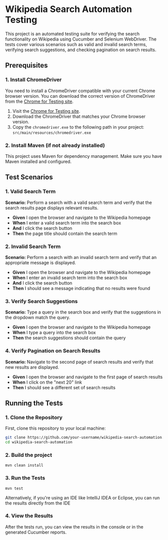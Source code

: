 # Wikipedia Search Automation Testing

This project is an automated testing suite for verifying the search functionality on Wikipedia using Cucumber and Selenium WebDriver. The tests cover various scenarios such as valid and invalid search terms, verifying search suggestions, and checking pagination on search results.

## Prerequisites

### 1. Install ChromeDriver

You need to install a ChromeDriver compatible with your current Chrome browser version. You can download the correct version of ChromeDriver from the [Chrome for Testing site](https://googlechromelabs.github.io/chrome-for-testing/#stable).

1. Visit the [Chrome for Testing site](https://googlechromelabs.github.io/chrome-for-testing/#stable).
2. Download the ChromeDriver that matches your Chrome browser version.
3. Copy the `chromedriver.exe` to the following path in your project: `src/main/resources/chromedriver.exe`


### 2. Install Maven (if not already installed)

This project uses Maven for dependency management. Make sure you have Maven installed and configured.

## Test Scenarios

### 1. Valid Search Term

**Scenario:** Perform a search with a valid search term and verify that the search results page displays relevant results.

- **Given** I open the browser and navigate to the Wikipedia homepage
- **When** I enter a valid search term into the search box
- **And** I click the search button
- **Then** the page title should contain the search term

### 2. Invalid Search Term

**Scenario:** Perform a search with an invalid search term and verify that an appropriate message is displayed.

- **Given** I open the browser and navigate to the Wikipedia homepage
- **When** I enter an invalid search term into the search box
- **And** I click the search button
- **Then** I should see a message indicating that no results were found

### 3. Verify Search Suggestions

**Scenario:** Type a query in the search box and verify that the suggestions in the dropdown match the query.

- **Given** I open the browser and navigate to the Wikipedia homepage
- **When** I type a query into the search box
- **Then** the search suggestions should contain the query

### 4. Verify Pagination on Search Results

**Scenario:** Navigate to the second page of search results and verify that new results are displayed.

- **Given** I open the browser and navigate to the first page of search results
- **When** I click on the "next 20" link
- **Then** I should see a different set of search results

## Running the Tests

### 1. Clone the Repository

First, clone this repository to your local machine:

```bash
git clone https://github.com/your-username/wikipedia-search-automation.git
cd wikipedia-search-automation
```

### 2. Build the project
`mvn clean install`

### 3. Run the Tests
`mvn test`

Alternatively, if you're using an IDE like IntelliJ IDEA or Eclipse, you can run the results directly from the IDE

### 4. View the Results
After the tests run, you can view the results in the console or in the generated Cucumber reports.
